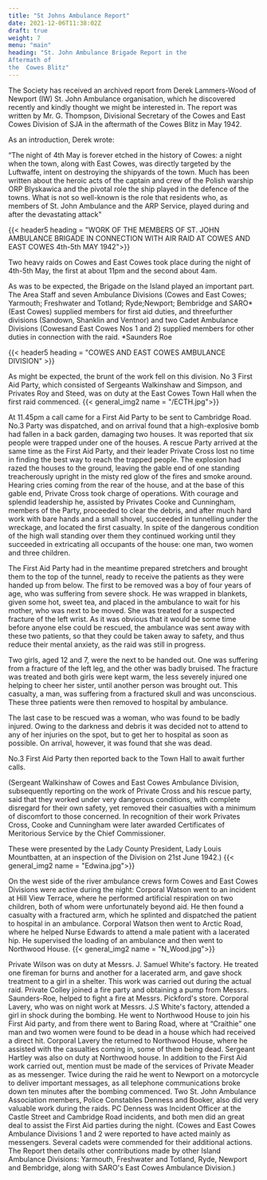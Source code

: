 ```yaml
---
title: "St Johns Ambulance Report"
date: 2021-12-06T11:38:02Z
draft: true
weight: 7
menu: "main"
heading: "St. John Ambulance Brigade Report in the 
Aftermath of
the  Cowes Blitz"
---
```


The Society has received an archived report from Derek Lammers-Wood of Newport
(IW) St. John Ambulance organisation, which he discovered recently and kindly thought
we might be interested in. The report was written by Mr. G. Thompson, Divisional
Secretary of the Cowes and East Cowes Division of SJA in the aftermath of the Cowes
Blitz in May 1942.

As an introduction, Derek wrote: 

“The night of 4th May is forever etched in the history of
Cowes: a night when the town, along with East Cowes, was directly targeted by the
Luftwaffe, intent on destroying the shipyards of the town. Much has been written about the
heroic acts of the captain and crew of the Polish warship ORP Blyskawica and the pivotal
role the ship played in the defence of the towns.
What is not so well-known is the role that residents who, as members of St. John
Ambulance and the ARP Service, played during and after the devastating attack"

{{< header5 heading = "WORK OF THE MEMBERS OF ST. JOHN AMBULANCE BRIGADE IN CONNECTION WITH AIR RAID AT COWES AND EAST COWES 4th-5th MAY 1942">}}

Two heavy raids on Cowes and East Cowes took place during the night of 4th-5th May, the first at about 11pm and the second about 4am.

As was to be expected, the Brigade on the Island played an important part. The Area Staff and seven Ambulance Divisions (Cowes and East Cowes; Yarmouth; Freshwater and Totland; Ryde;Newport; Bembridge and SARO* (East Cowes) supplied members for first aid duties, and threefurther divisions (Sandown, Shanklin and Ventnor) and two Cadet Ambulance Divisions (Cowesand East Cowes Nos 1 and 2) supplied members for other duties in connection with the raid.
*Saunders Roe

{{< header5 heading = "COWES AND EAST COWES AMBULANCE DIVISION" >}}

As might be expected, the brunt of the work fell on this division.
No 3 First Aid Party, which consisted of Sergeants Walkinshaw and Simpson, and Privates Roy and Steed, was on duty at the East Cowes Town Hall when the first raid commenced.
{{< general_img2 name = "/ECTH.jpg">}}

 At 11.45pm a call came for a First Aid Party to be sent to Cambridge Road. No.3 Party was dispatched, and on arrival found that a high-explosive bomb had fallen in a back garden, damaging
two houses. It was reported that six people were trapped under one of the houses. A rescue Party
arrived at the same time as the First Aid Party, and their leader Private Cross lost no time in finding
the best way to reach the trapped people. The explosion had razed the houses to the ground, leaving
the gable end of one standing treacherously upright in the misty red glow of the fires and smoke
around. Hearing cries coming from the rear of the house, and at the base of this gable end, Private
Cross took charge of operations. With courage and splendid leadership he, assisted by Privates
Cooke and Cunningham, members of the Party, proceeded to clear the debris, and after much hard
work with bare hands and a small shovel, succeeded in tunnelling under the wreckage, and located
the first casualty. In spite of the dangerous condition of the high wall standing over them they
continued working until they succeeded in extricating all occupants of the house: one man, two
women and three children.

The First Aid Party had in the meantime prepared stretchers and brought them to the top of the
tunnel, ready to receive the patients as they were handed up from below. The first to be removed
was a boy of four years of age, who was suffering from severe shock. He was wrapped in blankets,
given some hot, sweet tea, and placed in the ambulance to wait for his mother, who was next to be
moved. She was treated for a suspected fracture of the left wrist. As it was obvious that it would be
some time before anyone else could be rescued, the ambulance was sent away with these two
patients, so that they could be taken away to safety, and thus reduce their mental anxiety, as the raid
was still in progress.

Two girls, aged 12 and 7, were the next to be handed out. One was suffering from a fracture of the
left leg, and the other was badly bruised. The fracture was treated and both girls were kept warm,
the less severely injured one helping to cheer her sister, until another person was brought out. This
casualty, a man, was suffering from a fractured skull and was unconscious. These three patients
were then removed to hospital by ambulance.

The last case to be rescued was a woman, who was found to be badly injured. Owing to the
darkness and debris it was decided not to attend to any of her injuries on the spot, but to get her to
hospital as soon as possible. On arrival, however, it was found that she was dead.

No.3 First Aid Party then reported back to the Town Hall to await further calls.

(Sergeant Walkinshaw of Cowes and East Cowes Ambulance Division, subsequently reporting on
the work of Private Cross and his rescue party, said that they worked under very dangerous
conditions, with complete disregard for their own safety, yet removed their casualties with a
minimum of discomfort to those concerned. In recognition of their work Privates Cross, Cooke
and Cunningham were later awarded Certificates of Meritorious Service by the Chief
Commissioner. 

These were presented by the Lady County President, Lady Louis Mountbatten, at
an inspection of the Division on 21st June 1942.)
{{< general_img2 name = "Edwina.jpg">}}

On the west side of the river ambulance crews form Cowes and East Cowes Divisions were active
during the night:
Corporal Watson went to an incident at Hill View Terrace, where he performed artificial respiration
on two children, both of whom were unfortunately beyond aid. He then found a casualty with a
fractured arm, which he splinted and dispatched the patient to hospital in an ambulance. Corporal
Watson then went to Arctic Road, where he helped Nurse Edwards to attend a male patient with a
lacerated hip. He supervised the loading of an ambulance and then went to Northwood House.
{{< general_img2 name = "N_Wood.jpg">}}

Private Wilson was on duty at Messrs. J.
Samuel White's factory. He treated one
fireman for burns and another for a lacerated
arm, and gave shock treatment to a girl in a
shelter. This work was carried out during the
actual raid.
Private Colley joined a fire party and obtaining a pump from Messrs. Saunders-Roe, helped to fight
a fire at Messrs. Pickford's store.
Corporal Lavery, who was on night work at Messrs. J.S White's factory, attended a girl in shock
during the bombing. He went to Northwood House to join his First Aid party, and from there went
to Baring Road, where at “Craithie” one man and two women were found to be dead in a house
which had received a direct hit. Corporal Lavery the returned to Northwood House, where he
assisted with the casualties coming in, some of them being dead.
Sergeant Hartley was also on duty at Northwood house.
In addition to the First Aid work carried out, mention must be made of the services of Private
Meader as as messenger. Twice during the raid he went to Newport on a motorcycle to deliver
important messages, as all telephone communications broke down ten minutes after the bombing
commenced.
Two St. John Ambulance Association members, Police Constables Denness and Booker, also did
very valuable work during the raids. PC Denness was Incident Officer at the Castle Street and
Cambridge Road incidents, and both men did an great deal to assist the First Aid parties during the
night.
(Cowes and East Cowes Ambulance Divisions 1 and 2 were reported to have acted mainly
as messengers. Several cadets were commended for their additional actions.
The Report then details other contributions made by other Island Ambulance Divisions:
Yarmouth, Freshwater and Totland, Ryde, Newport and Bembridge, along with SARO's
East Cowes Ambulance Division.)